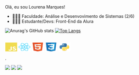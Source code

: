 
Olá, eu sou Lourena Marques!
- 👩🏽‍🎓 Faculdade: Análise e Desenvovimento de Sistemas (2/6)
- 👩🏽‍💻 Estudante/Devs: Front-End da Alura

![Anurag's GitHub stats](https://github-readme-stats.vercel.app/api?username=lourenamarqss&theme=dracula&show_icons=true) [![Top Langs](https://github-readme-stats.vercel.app/api/top-langs/?username=lourenamarqss&theme=dracula)](https://github.com/lourenamarqs/github-readme-stats)<div style="display: inline_block"><br>
  <img align="center" alt="Rafa-Js" height="30" width="40" src="https://raw.githubusercontent.com/devicons/devicon/master/icons/javascript/javascript-plain.svg">
  <img align="center" alt="Rafa-React" height="30" width="40" src="https://raw.githubusercontent.com/devicons/devicon/master/icons/react/react-original.svg">
  <img align="center" alt="Rafa-HTML" height="30" width="40" src="https://raw.githubusercontent.com/devicons/devicon/master/icons/html5/html5-original.svg">
  <img align="center" alt="Rafa-CSS" height="30" width="40" src="https://raw.githubusercontent.com/devicons/devicon/master/icons/css3/css3-original.svg">
  <img align="center" alt="Rafa-Python" height="30" width="40" src="https://raw.githubusercontent.com/devicons/devicon/master/icons/python/python-original.svg">
  
  .
  
   <div> <a href="https://www.instagram.com/louu_marqss/"><img src="https://img.shields.io/badge/-Instagram-%23E4405F?style=for-the-badge&logo=instagram&logoColor=white" target="_blank"></a>  <a href = "mailto:lourenamarqss@gmail.com"><img src="https://img.shields.io/badge/-Gmail-%23333?style=for-the-badge&logo=gmail&logoColor=white" target="_blank"></a>  <a href="https://www.linkedin.com/in/lourenamarques/" target="_blank"><img src="https://img.shields.io/badge/-LinkedIn-%230077B5?style=for-the-badge&logo=linkedin&logoColor=white" target="_blank"></a> </div>

  
  
